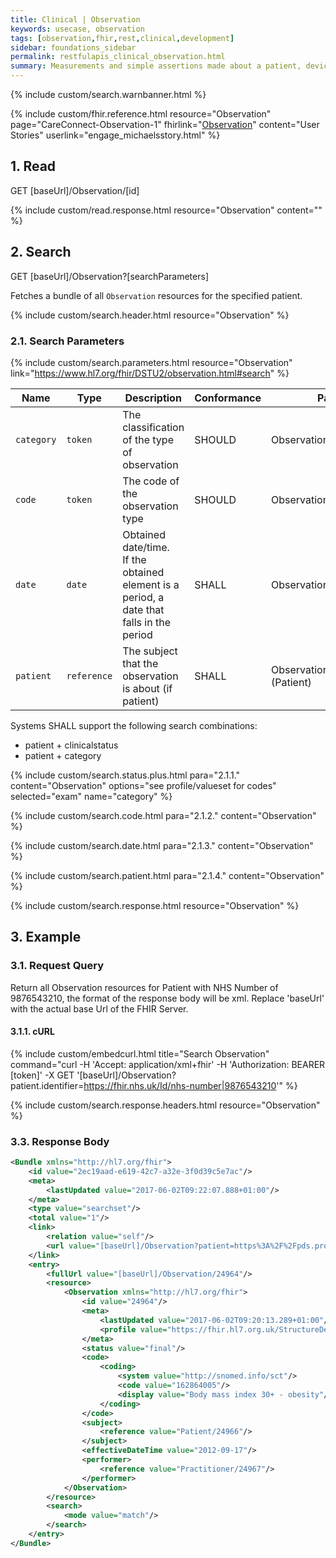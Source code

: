 ```yaml
---
title: Clinical | Observation
keywords: usecase, observation
tags: [observation,fhir,rest,clinical,development]
sidebar: foundations_sidebar
permalink: restfulapis_clinical_observation.html
summary: Measurements and simple assertions made about a patient, device or other subject.
---
```


{% include custom/search.warnbanner.html %}

{% include custom/fhir.reference.html resource="Observation" page="CareConnect-Observation-1" fhirlink="[Observation](https://www.hl7.org/fhir/DSTU2/observation.html)" content="User Stories" userlink="engage_michaelsstory.html" %}

## 1. Read ##

<div markdown="span" class="alert alert-success" role="alert">
GET [baseUrl]/Observation/[id]</div>

{% include custom/read.response.html resource="Observation" content="" %}

## 2. Search ##

<div markdown="span" class="alert alert-success" role="alert">
GET [baseUrl]/Observation?[searchParameters]</div>

Fetches a bundle of all `Observation` resources for the specified patient.

{% include custom/search.header.html resource="Observation" %}

### 2.1. Search Parameters ###

{% include custom/search.parameters.html resource="Observation"     link="https://www.hl7.org/fhir/DSTU2/observation.html#search" %}


| Name | Type | Description | Conformance | Path |
|------|------|-------------|-------|------|
| `category` | `token` | The classification of the type of observation | SHOULD | Observation.category |
| `code` | `token` | The code of the observation type | SHOULD| Observation.code |
| `date` | `date` | Obtained date/time.<br>If the obtained element is a period, a date that falls in the period | SHALL | Observation.effective[x] |
| `patient` | `reference` | The subject that the observation is about (if patient) | SHALL | Observation.subject (Patient) |

Systems SHALL support the following search combinations:

* patient + clinicalstatus
* patient + category


<!-- | `subject` | `reference` | The subject that the observation is about| | Observation.subject (Patient) |
-->

{% include custom/search.status.plus.html para="2.1.1." content="Observation" options="see profile/valueset for codes" selected="exam" name="category" %}

{% include custom/search.code.html para="2.1.2." content="Observation" %}

{% include custom/search.date.html para="2.1.3." content="Observation" %}

{% include custom/search.patient.html para="2.1.4." content="Observation" %}
<!--
{% include custom/search.subject.html para="2.5." content="Observation" %}
-->

{% include custom/search.response.html resource="Observation" %}

## 3. Example ##

### 3.1. Request Query ###

Return all Observation resources for Patient with NHS Number of 9876543210, the format of the response body will be xml. Replace 'baseUrl' with the actual base Url of the FHIR Server.

#### 3.1.1. cURL ####

{% include custom/embedcurl.html title="Search Observation" command="curl -H 'Accept: application/xml+fhir' -H 'Authorization: BEARER [token]' -X GET  '[baseUrl]/Observation?patient.identifier=https://fhir.nhs.uk/Id/nhs-number|9876543210'" %}

{% include custom/search.response.headers.html resource="Observation" %}

### 3.3. Response Body ###

```xml
<Bundle xmlns="http://hl7.org/fhir">
    <id value="2ec19aad-e619-42c7-a32e-3f0d39c5e7ac"/>
    <meta>
        <lastUpdated value="2017-06-02T09:22:07.888+01:00"/>
    </meta>
    <type value="searchset"/>
    <total value="1"/>
    <link>
        <relation value="self"/>
        <url value="[baseUrl]/Observation?patient=https%3A%2F%2Fpds.proxy.nhs.uk%2FPatient%2F9876543210"/>
    </link>
    <entry>
        <fullUrl value="[baseUrl]/Observation/24964"/>
        <resource>
            <Observation xmlns="http://hl7.org/fhir">
                <id value="24964"/>
                <meta>
                    <lastUpdated value="2017-06-02T09:20:13.289+01:00"/>
                    <profile value="https://fhir.hl7.org.uk/StructureDefinition/CareConnect-Observation-1"/>
                </meta>
                <status value="final"/>
                <code>
                    <coding>
                        <system value="http://snomed.info/sct"/>
                        <code value="162864005"/>
                        <display value="Body mass index 30+ - obesity"/>
                    </coding>
                </code>
                <subject>
                    <reference value="Patient/24966"/>
                </subject>
                <effectiveDateTime value="2012-09-17"/>
                <performer>
                    <reference value="Practitioner/24967"/>
                </performer>
            </Observation>
        </resource>
        <search>
            <mode value="match"/>
        </search>
    </entry>
</Bundle>
```
